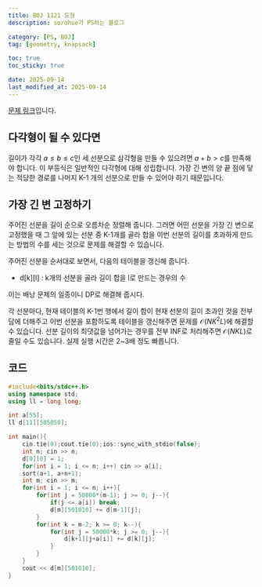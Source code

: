 ```yaml
---
title: BOJ 1121 도형
description: sorohue가 PS하는 블로그

category: [PS, BOJ]
tag: [geometry, knapsack]

toc: true
toc_sticky: true

date: 2025-09-14
last_modified_at: 2025-09-14
---
```


[문제 링크](https://boj.kr/1121)입니다.

## 다각형이 될 수 있다면

길이가 각각 $a \le b \le c$인 세 선분으로 삼각형을 만들 수 있으려면  $a+b > c$를 만족해야 합니다. 이 부등식은 일반적인 다각형에 대해 성립합니다. 가장 긴 변의 양 끝 점에 닿는 적당한 경로를 나머지 K-1 개의 선분으로 만들 수 있어야 하기 때문입니다.

## 가장 긴 변 고정하기

주어진 선분을 길이 순으로 오름차순 정렬해 줍니다. 그러면 어떤 선분을 가장 긴 변으로 고정했을 때 그 앞에 있는 선분 중 K-1개를 골라 합을 이번 선분의 길이를 초과하게 만드는 방법의 수를 세는 것으로 문제를 해결할 수 있습니다.

주어진 선분을 순서대로 보면서, 다음의 테이블을 갱신해 줍니다.

- d[k][l] : k개의 선분을 골라 길이 합을 l로 만드는 경우의 수

이는 배낭 문제의 일종이니 DP로 해결해 줍시다.

각 선분마다, 현재 테이블의 K-1번 행에서 길이 합이 현재 선분의 길이 초과인 것을 전부 답에 더해주고 이번 선분을 포함하도록 테이블을 갱신해주면 문제를  $\mathcal{O} (NK^2 L)$에 해결할 수 있습니다. 선분 길이의 최댓값을 넘어가는 경우를 전부 INF로 처리해주면 $\mathcal{O} (NKL)$로 줄일 수도 있습니다. 실제 실행 시간은 2~3배 정도 빠릅니다.

## 코드

```cpp
#include<bits/stdc++.h>
using namespace std;
using ll = long long;

int a[55];
ll d[11][505050];

int main(){
	cin.tie(0);cout.tie(0);ios::sync_with_stdio(false);
	int n; cin >> n;
	d[0][0] = 1;
	for(int i = 1; i <= n; i++) cin >> a[i];
	sort(a+1, a+n+1);
	int m; cin >> m;
	for(int i = 1; i <= n; i++){
		for(int j = 50000*(m-1); j >= 0; j--){
			if(j <= a[i]) break;
			d[m][501010] += d[m-1][j];
		}
		for(int k = m-2; k >= 0; k--){
			for(int j = 50000*k; j >= 0; j--){
				d[k+1][j+a[i]] += d[k][j];
			}
		}
	}
	cout << d[m][501010];
}
```